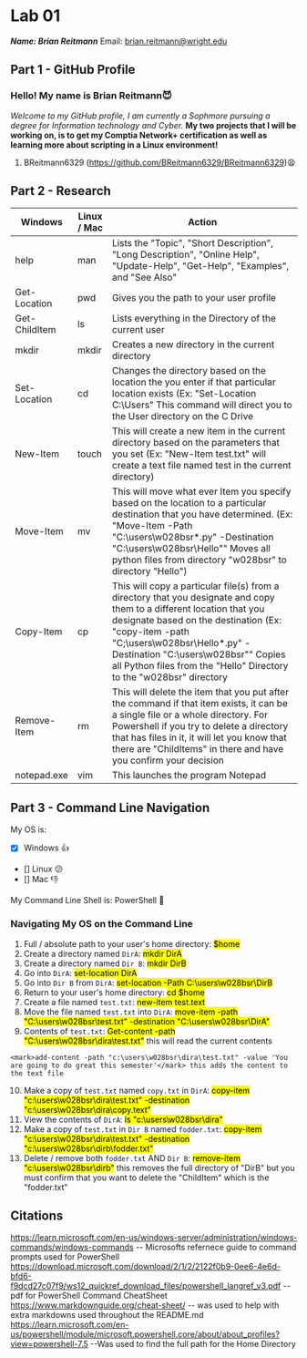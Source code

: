 # Lab 01

***Name: Brian Reitmann***
Email: brian.reitmann@wright.edu

## Part 1 - GitHub Profile

### Hello! My name is Brian Reitmann😈
*Welcome to my GitHub profile, I am currently a Sophmore pursuing a degree for Information technology and Cyber.*
**My two projects that I will be working on, is to get my Comptia Network+ certification as well as learning more about scripting in a Linux environment!**


1. BReitmann6329 (https://github.com/BReitmann6329/BReitmann6329)😩

## Part 2 - Research

| Windows | Linux / Mac | Action |
| ---     | ---         | ---    |
| help    | man         |  Lists the "Topic", "Short Description", "Long Description", "Online Help", "Update-Help", "Get-Help", "Examples", and "See Also"  |
| Get-Location | pwd    |  Gives you the path to your user profile  |
| Get-ChildItem | ls    |  Lists everything in the Directory of the current user  |
| mkdir   | mkdir       |  Creates a new directory in the current directory  |
| Set-Location | cd     |  Changes the directory based on the location the you enter if that particular location exists  (Ex: "Set-Location C:\Users" This command will direct you to the User directory on the C Drive  |
| New-Item | touch      |  This will create a new item in the current directory based on the parameters that you set (Ex: "New-Item test.txt" will create a text file named test in the current directory)  |
| Move-Item | mv        |  This will move what ever Item you specify based on the location to a particular destination that you have determined. (Ex: "Move-Item -Path "C:\users\w028bsr\*.py" -Destination "C:\users\w028bsr\Hello"" Moves all python files from directory "w028bsr" to directory "Hello")
| Copy-Item | cp        |  This will copy a particular file(s) from a directory that you designate and copy them to a different location that you designate based on the destination (Ex: "copy-item -path "C;\users\w028bsr\Hello\*.py" -Destination "C:\users\w028bsr"" Copies all Python files from the "Hello" Directory to the "w028bsr" directory  |
| Remove-Item | rm      |  This will delete the item that you put after the command if that item exists, it can be a single file or a whole directory. For Powershell if you try to delete a directory that has files in it, it will let you know that there are "ChildItems" in there and have you confirm your decision  |
| notepad.exe | vim     |  This launches the program Notepad  |

## Part 3 - Command Line Navigation

My OS is:
- [x] Windows 👍
- [] Linux 😕
- [] Mac 👎

My Command Line Shell is: PowerShell 🐲

### Navigating My OS on the Command Line

1. Full / absolute path to your user's home directory:  <mark>$home</mark>
2. Create a directory named `DirA`: <mark>mkdir DirA</mark>
3. Create a directory named `Dir B`: <mark>mkdir DirB</mark>
4. Go into `DirA`: <mark>set-location DirA</mark>
5. Go into `Dir B` from `DirA`: <mark>set-location -Path C:\users\w028bsr\DirB</mark>
6. Return to your user's home directory: <mark>cd $home</mark>
7. Create a file named `test.txt`: <mark>new-item test.text</mark>
8. Move the file named `test.txt` into `DirA`: <mark>move-item -path "C:\users\w028bsr\test.txt" -destination "C:\users\w028bsr\DirA"</mark>
9. Contents of `test.txt`: <mark>Get-content -path "C:\users\w028bsr\dira\test.txt"</mark> this will read the current contents
```
<mark>add-content -path "c:\users\w028bsr\dira\test.txt" -value 'You are going to do great this semester'</mark> this adds the content to the text file
```
10. Make a copy of `test.txt` named `copy.txt` in `DirA`: <mark>copy-item "c:\users\w028bsr\dira\test.txt" -destination "c:\users\w028bsr\dira\copy.text"</mark>
11. View the contents of `DirA`: <mark>ls "c:\users\w028bsr\dira"</mark>
12. Make a copy of `test.txt` in `Dir B` named `fodder.txt`: <mark>copy-item "c:\users\w028bsr\dira\test.txt" -destination "c:\users\w028bsr\dirb\fodder.txt"</mark>
13. Delete / remove both `fodder.txt` AND `Dir B`: <mark>remove-item "c:\users\w028bsr\dirb"</mark> this removes the full directory of "DirB" but you must confirm that you want to delete the "ChildItem" which is the "fodder.txt"

## Citations

https://learn.microsoft.com/en-us/windows-server/administration/windows-commands/windows-commands -- Microsofts refernece guide to command prompts used for PowerShell
https://download.microsoft.com/download/2/1/2/2122f0b9-0ee6-4e6d-bfd6-f9dcd27c07f9/ws12_quickref_download_files/powershell_langref_v3.pdf  --pdf for PowerShell Command CheatSheet
https://www.markdownguide.org/cheat-sheet/ -- was used to help with extra markdowns used throughout the README.md
https://learn.microsoft.com/en-us/powershell/module/microsoft.powershell.core/about/about_profiles?view=powershell-7.5 --Was used to find the full path for the Home Directory
